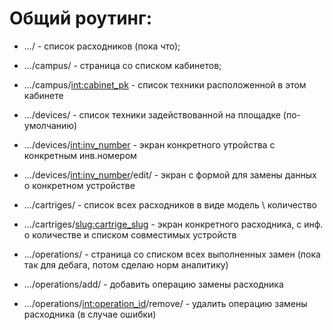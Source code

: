 
# Общий роутинг:
- .../ - список расходников (пока что);

- .../campus/ - страница со списком кабинетов; 
- .../campus/<int:cabinet_pk> - список техники расположенной в этом кабинете

- .../devices/ - список техники задействованной на площадке (по-умолчанию)
- .../devices/<int:inv_number> - экран конкретного утройства с конкретным инв.номером
- .../devices/<int:inv_number>/edit/ - экран с формой для замены данных о конкретном устройстве


- .../cartriges/ - список всех расходников в виде модель \ количество 
- .../cartriges/<slug:cartrige_slug> - экран конкретного расходника, с инф. о количестве и списком совместимых устройств

- .../operations/ - страница со списком всех выполненных замен (пока так для дебага,
                    потом сделаю норм аналитику)
- .../operations/add/ - добавить операцию замены расходника
- .../operations/<int:operation_id>/remove/ - удалить операцию замены расходника (в случае ошибки)